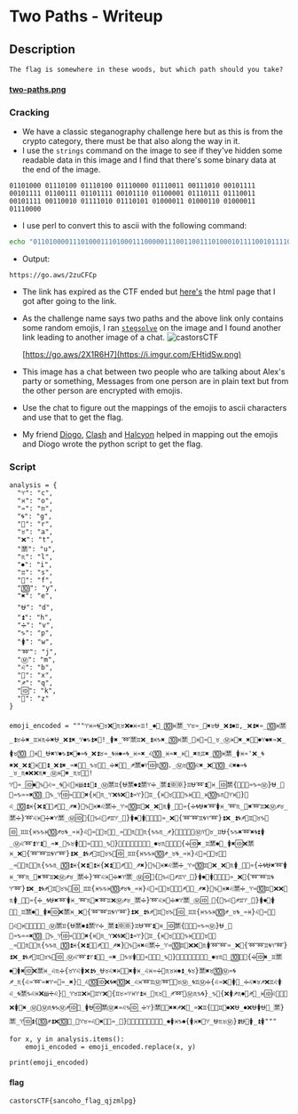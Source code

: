 # Two Paths - Writeup
## Description
```
The flag is somewhere in these woods, but which path should you take?
```
#### [two-paths.png](https://github.com/crowded-geek/bin/raw/master/two-paths.png)

### Cracking
- We have a classic steganography challenge here but as this is from the crypto category, there must be that also along the way in it.
- I use the `strings` command on the image to see if they've hidden some readable data in this image and I find that there's some binary data at the end of the image.
```
01101000 01110100 01110100 01110000 01110011 00111010 00101111 00101111 01100111 01101111 00101110 01100001 01110111 01110011 00101111 00110010 01111010 01110101 01000011 01000110 01000011 01110000
```
- I use perl to convert this to ascii with the following command:
```bash
echo "01101000011101000111010001110000011100110011101000101111001011110110011101101111001011100110000101110111011100110010111100110010011110100111010101000011010001100100001101110000" | perl -lpe '$_=pack"B*",$_'
```
- Output:
```
https://go.aws/2zuCFCp
```
- The link has expired as the CTF ended but [here's](https://github.com/crowded-geek/bin/blob/master/decode_this_two_path.html) the html page that I got after going to the link.
- As the challenge name says two paths and the above link only contains some random emojis, I ran [`stegsolve`](https://github.com/zardus/ctf-tools/tree/master/stegsolve) on the image and I found another link leading to another image of a chat.
![castorsCTF](https://i.imgur.com/JgEW7I6.png)

    [https://go.aws/2X1R6H7](https://i.imgur.com/EHtidSw.png)

- This image has a chat between two people who are talking about Alex's party or something, Messages from one person are in plain text but from the other person are encrypted with emojis.
- Use the chat to figure out the mappings of the emojis to ascii characters and use that to get the flag.
- My friend [Diogo](https://github.com/diogoscf), [Clash](https://github.com/aadibajpai) and [Halcyon](https://github.com/Uzay-G) helped in mapping out the emojis and Diogo wrote the python script to get the flag.

### Script
```
analysis = {
  "♈": "c",
  "♓": "o",
  "♒": "n",
  "🌀": "g",
  "🔁": "r",
  "♉": "a",
  "❌": "t",
  "🈲": "u",
  "♏": "l",
  "⏺": "i",
  "♊": "s",
  "💯": "f",
  "🔟": "y",
  "✖": "e",
  "⛎": "d",
  "⏫": "h",
  "➗": "v",
  "♑": "p",
  "🚺": "w",
  "➿": "j",
  "Ⓜ": "m",
  "♌": "b",
  "🔴": "x",
  "♐": "q",
  "🆔": "k",
  "📶": "z"
}

emoji_encoded = """♈♓♒🌀🔁♉❌🈲♏♉❌⏺♓♒♊!_⏺💯_🔟♓🈲_♈♉♒_🔁✖♉⛎_❌⏫⏺♊,_❌⏫✖♒_🔟♓🈲_⏫♉➗✖_♊♓♏➗✖⛎_❌⏫✖_♈⏺♑⏫✖🔁!_🚺✖_➿🈲♊❌_⏫♓♑✖_🔟♓🈲_💯♓🈲♒⛎_♉_Ⓜ♓🔁✖_✖💯💯⏺♈⏺✖♒❌_🚺♉🔟_💯♓🔁_⛎✖♈⏺♑⏫✖🔁⏺♒🌀_❌⏫♉♒_🌀♓⏺♒🌀_♓♒✖_♌🔟_♓♒✖_♓🔁_✖♏♊✖_🔟♓🈲_🚺♓♒'❌_🌀✖❌_❌⏫🔁♓🈲🌀⏫_❌⏫✖_♒✖🔴❌_♑♉🔁❌_➗✖🔁🔟_♐🈲⏺♈🆔♏🔟._Ⓜ♉🔟♌✖_❌🔁🔟_♌✖⏺♒🌀_♉_♏⏺❌❌♏✖_Ⓜ♓🔁✖_♏♉📶🔟!
♈💯♒_🆔⏺🔴♑📶♌♒_🌀🔴♌🔁♓🆔⏫⏫🔴⏫_Ⓜ🈲♊{⛎🈲⏺⏫🈲♈➗_🈲⏫🆔🆔}♊⛎➿⏫💯♓_🆔🈲{🔴🈲⏫♒♑♒Ⓜ}⛎_📶🔁♒♑♒♒✖🔟_💯♑_♈🆔♒🔴🔁🔁✖{♓📶♏_♈❌🌀❌🔁⏫♒♈}🔴♊_{♓💯♉💯⛎➿♑♓🌀❌_♓🔟♑♏💯♈♓🔴}📶♌_🔟⏫♓{❌⏫💯🔴♐🔴💯_♐✖}🔴♑📶♓✖♌🈲➗_♈♒🔟♊🔴❌_❌📶♏🚺_📶⛎♒{➗🌀⛎✖➿🚺♓_➿♏_🔴✖➿♊❌Ⓜ♐♉_🈲➗}➿♌♓💯➗✖♈🈲_Ⓜ🆔🔴{🔁♑♌💯♐♊♈_💯}🚺⏺🔁🚺➿💯➿➿♒_❌💯{➿➿♊🌀♈➿}⏫❌_⏫🌀♐🔁♊⛎♉♑📶🆔_♊♊{♓♑♑♓🔟♐♉🌀_♒♓}♌🔁♒📶📶♉❌🈲_♒🔴🔟♏⛎🆔♏{♑♑♏_♐}💯⏫🔴📶🔟Ⓜ♈💯♉_♊⛎{♑♑✖➿✖🌀⏫🚺_Ⓜ♌➿⏫♈⏫📶_♒✖_🔁♑♉🚺🔟🔟♒🔁📶🈲_♑🔴}🔁➿🆔➿💯💯🔟➗_⏺♉♏🔴🔟🔁🔴{➗🆔✖_♊🈲⏺🔁_🚺✖🆔❌🈲♓_❌💯{➿➿♊🌀♈➿}⏫❌_⏫🌀♐🔁♊⛎♉♑📶🆔_♊♊{♓♑♑♓🔟♐_♉🌀_♒♓}♌🔁♒📶📶♉❌🈲_♒🔴🔟♏⛎🆔♏{♑♑♏_🔟⏫♓{❌⏫💯⏫♓{❌⏫💯🔴♐🔴💯_♐✖}🔴♑📶♓✖♌🈲➗_♈♒🔟♊🔴❌_❌📶♏🚺_📶⛎♒{➗🌀⛎✖➿🚺♓_➿♏_🔴✖➿♊❌Ⓜ♐♉_🈲➗}➿♌♓💯➗✖♈🈲_Ⓜ🆔🔴{🔁♑♌💯♐♊♈_💯}🚺⏺🔁🚺➿💯➿➿♒_❌💯{➿➿♊🌀♈➿}⏫❌_⏫🌀♐🔁♊⛎♉♑📶🆔_♊♊{♓♑♑♓🔟♐♉🌀_♒♓}♌🔁♒📶📶♉❌🈲🔴♐🔴💯_♐✖}🔴♑📶♓✖♌🈲➗_♈♒🔟♊🔴❌❌📶♏🚺_📶⛎♒{➗_🌀⛎✖➿🚺♓_➿♏🔴✖➿♊❌Ⓜ♐♉_🈲➗}➿♌♓💯➗✖♈🈲_Ⓜ🆔_🔴{🔁♑♌💯♐♊♈_💯}🚺⏺🔁🚺➿💯_♊🈲⏺🔁_🚺✖🆔❌🈲♓_❌💯{➿➿♊🌀♈➿}⏫❌_⏫🌀♐🔁♊⛎♉♑📶🆔_♊♊{♓♑♑♓🔟♐_♉🌀_♒♓}♌🔁♒📶🌀🔴♌🔁♓🆔⏫⏫🔴⏫_Ⓜ🈲♊{⛎🈲⏺⏫🈲♈➗_🈲⏫🆔🆔}♊⛎➿⏫💯♓_🆔🈲{🔴🈲⏫♒♑♒Ⓜ}⛎_📶🔁♒♑♒♒✖🔟_💯♑_♈🆔♒🔴🔁🔁✖{♓📶♏_♈❌🌀❌🔁⏫♒♈}🔴♊_{♓💯♉💯⛎➿♑♓🌀❌📶♉❌🈲_♒🔴🔟♏⛎🆔♏{♑♑♏_🔟⏫♓{❌⏫💯🔴♐🔴💯_♐✖}🔴♑📶♓✖♌🈲➗_♈♒🔟♊🔴❌❌📶♏🚺➿➿♒_❌💯{➿➿♊🌀♈➿}⏫❌_⏫🌀♐🔁♊⛎♉♑📶🆔_Ⓜ♌➿⏫♈⏫📶🔴_♒✖_🔁♑♉🚺🔟🔟♒🔁📶🈲_♑🔴}🔁➿🆔➿💯💯🔟➗_⏺♉♏🔴_🔟🔁🔴{➗🆔✖_♊🈲⏺🔁🚺✖🆔❌🈲♓_♌♏➗{♉♈♌🚺❌⏫🌀_⛎♉♌✖♓📶🔟✖🚺♓_♌♓♒➗🔴♏♉♓⏺⏫_🌀♉}🈲✖♉🔟Ⓜ♒🌀♐_♏{♌♒➿♒✖♈♒💯♒_✖}🔴_♌🔟🆔❌🌀✖🔟❌_♌♓➿♊Ⓜ➿🔴💯♉Ⓜ_🌀♊Ⓜ➗{♌♒❌📶🚺💯_➗♌✖♉♐❌♊♌🚺♌_🌀🈲♑♌♓❌🆔➗♌}🔁_♈♉♊❌♓🔁♊♈❌💯{♊♉♒♈♓♈⏫♓_💯♏♉🌀_♐➿📶Ⓜ♏♑🌀}_♑💯{❌🚺♐♏⏺🔁♐🔁_♓🆔♌🔁📶📶❌🚺🔁✖_Ⓜ📶Ⓜ♏🌀♑Ⓜ♐🆔🔴_🚺⛎🆔🈲Ⓜ✖♒♌♑🆔_➗♈}🈲💯❌✖✖♐❌📶_♒❌♊{📶🆔♊➿⏺❌⛎_⏺❌⛎🚺⛎📶_🈲}🈲_♈🆔⏫{🔟♐⏫❌🔟🔴_🔴♈♉♒♌🔁✖🔴💯♒_📶}📶🆔📶📶➿🆔🆔💯🌀_⏺🚺♓♑⏺{🚺♓✖🔁♈_⛎♏♉Ⓜ}⏫⛎💯🚺_⏫🚺"""

for x, y in analysis.items():
    emoji_encoded = emoji_encoded.replace(x, y)

print(emoji_encoded)
```

#### flag
```
castorsCTF{sancoho_flag_qjzmlpg}
```
